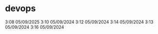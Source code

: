 # devops
3:08  05/09/2025
3:10 05/09/2024
3:12 05/09/2024
3:14 05/09/2024
3:13 05/09/2024
3:16 05/09/2024